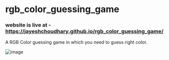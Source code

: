 # rgb_color_guessing_game
### website is live at - https://jayeshchoudhary.github.io/rgb_color_guessing_game/

A RGB Color guessing game in which you need to guess right color.

![image](https://user-images.githubusercontent.com/41536903/119881808-5685e500-bf4b-11eb-869c-e6cdea96aadc.png)

